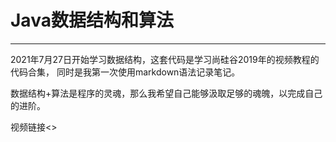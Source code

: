 # Java数据结构和算法
---
​	   2021年7月27日开始学习数据结构，这套代码是学习尚硅谷2019年的视频教程的代码合集，
同时是我第一次使用markdown语法记录笔记。

​		数据结构+算法是程序的灵魂，那么我希望自己能够汲取足够的魂魄，以完成自己的进阶。

视频链接<>



